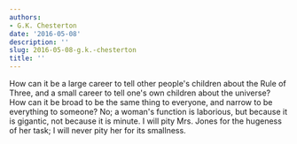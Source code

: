 ```yaml
---
authors:
- G.K. Chesterton
date: '2016-05-08'
description: ''
slug: 2016-05-08-g.k.-chesterton
title: ''
---
```

How can it be a large career to tell other people's children about the Rule of Three, and a small career to tell one's own children about the universe? How can it be broad to be the same thing to everyone, and narrow to be everything to someone? No; a woman's function is laborious, but because it is gigantic, not because it is minute. I will pity Mrs. Jones for the hugeness of her task; I will never pity her for its smallness.



